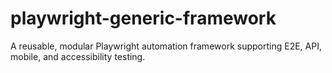 # playwright-generic-framework
A reusable, modular Playwright automation framework supporting E2E, API, mobile, and accessibility testing.
